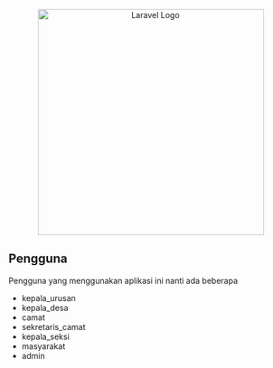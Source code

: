 <p align="center"><a href="https://laravel.com" target="_blank"><img src="https://raw.githubusercontent.com/laravel/art/master/logo-lockup/5%20SVG/2%20CMYK/1%20Full%20Color/laravel-logolockup-cmyk-red.svg" width="400" alt="Laravel Logo"></a></p>


## Pengguna

Pengguna yang menggunakan aplikasi ini nanti ada beberapa

- kepala_urusan
- kepala_desa
- camat
- sekretaris_camat
- kepala_seksi
- masyarakat
- admin
